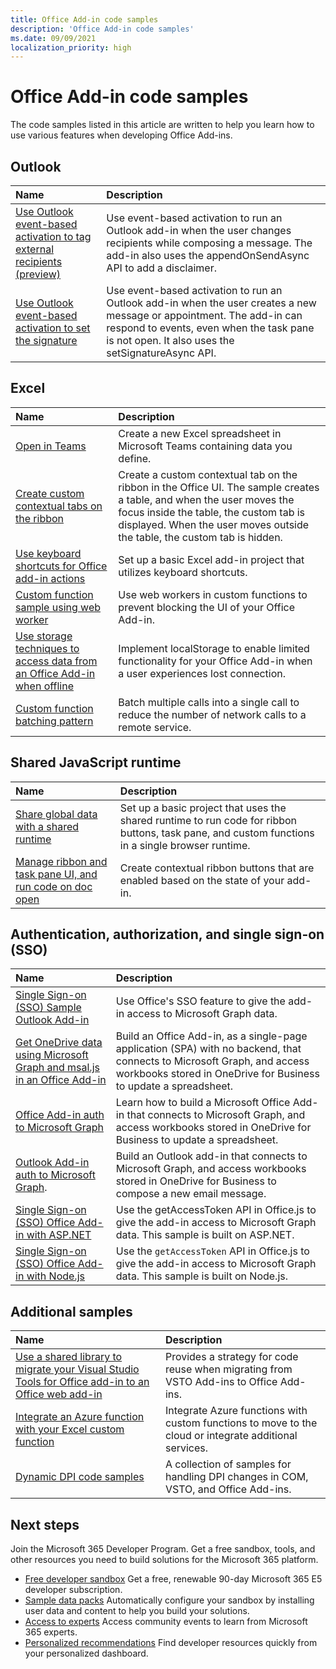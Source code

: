 ```yaml
---
title: Office Add-in code samples
description: 'Office Add-in code samples'
ms.date: 09/09/2021
localization_priority: high
---
```


# Office Add-in code samples

The code samples listed in this article are written to help you learn how to use various features when developing Office Add-ins.

## Outlook

| Name                | Description         |
|:--------------------|:--------------------|
| [Use Outlook event-based activation to tag external recipients (preview)](/samples/officedev/pnp-officeaddins/outlook-add-in-tag-external-recipients) | Use event-based activation to run an Outlook add-in when the user changes recipients while composing a message. The add-in also uses the appendOnSendAsync API to add a disclaimer. |
| [Use Outlook event-based activation to set the signature](/samples/officedev/pnp-officeaddins/outlook-add-in-set-signature/) | Use event-based activation to run an Outlook add-in when the user creates a new message or appointment. The add-in can respond to events, even when the task pane is not open. It also uses the setSignatureAsync API. |

## Excel

| Name                | Description         |
|:--------------------|:--------------------|
| [Open in Teams](/samples/officedev/pnp-officeaddins/office-excel-add-in-open-in-teams/) | Create a new Excel spreadsheet in Microsoft Teams containing data you define.|
| [Create custom contextual tabs on the ribbon](/samples/officedev/pnp-officeaddins/office-add-in-contextual-tabs/) | Create a custom contextual tab on the ribbon in the Office UI. The sample creates a table, and when the user moves the focus inside the table, the custom tab is displayed. When the user moves outside the table, the custom tab is hidden. |
| [Use keyboard shortcuts for Office add-in actions](/samples/officedev/pnp-officeaddins/office-add-in-keyboard-shortcuts) | Set up a basic Excel add-in project that utilizes keyboard shortcuts. |
| [Custom function sample using web worker](/samples/officedev/pnp-officeaddins/excel-custom-function-web-worker-pattern/) | Use web workers in custom functions to prevent blocking the UI of your Office Add-in. |
| [Use storage techniques to access data from an Office Add-in when offline](/samples/officedev/pnp-officeaddins/use-storage-techniques-to-access-data-from-an-office-add-in-when-offline/) | Implement localStorage to enable limited functionality for your Office Add-in when a user experiences lost connection. |
| [Custom function batching pattern](/samples/officedev/pnp-officeaddins/excel-custom-function-batching-pattern/)| Batch multiple calls into a single call to reduce the number of network calls to a remote service.|

## Shared JavaScript runtime

| Name                | Description         |
|:--------------------|:--------------------|
[Share global data with a shared runtime](/samples/officedev/pnp-officeaddins/office-add-in-shared-runtime-global-data/) | Set up a basic project that uses the shared runtime to run code for ribbon buttons, task pane, and custom functions in a single browser runtime. |
| [Manage ribbon and task pane UI, and run code on doc open](/samples/officedev/pnp-officeaddins/office-add-in-ribbon-task-pane-ui/) | Create contextual ribbon buttons that are enabled based on the state of your add-in. |

## Authentication, authorization, and single sign-on (SSO)

| Name                | Description         |
|:--------------------|:--------------------|
| [Single Sign-on (SSO) Sample Outlook Add-in](/samples/officedev/pnp-officeaddins/outlook-add-in-sso-aspnet/) | Use Office's SSO feature to give the add-in access to Microsoft Graph data.|
| [Get OneDrive data using Microsoft Graph and msal.js in an Office Add-in](/samples/officedev/pnp-officeaddins/office-add-in-auth-graph-react/) | Build an Office Add-in, as a single-page application (SPA) with no backend, that connects to Microsoft Graph, and access workbooks stored in OneDrive for Business to update a spreadsheet.  |
| [Office Add-in auth to Microsoft Graph](/samples/officedev/pnp-officeaddins/office-add-in-auth-aspnet-graph/) | Learn how to build a Microsoft Office Add-in that connects to Microsoft Graph, and access workbooks stored in OneDrive for Business to update a spreadsheet. |
| [Outlook Add-in auth to Microsoft Graph](/samples/officedev/pnp-officeaddins/outlook-add-in-auth-aspnet-graph/). | Build an Outlook add-in that connects to Microsoft Graph, and access workbooks stored in OneDrive for Business to compose a new email message. |
| [Single Sign-on (SSO) Office Add-in with ASP.NET](/samples/officedev/pnp-officeaddins/office-add-in-sso-aspnet/) | Use the getAccessToken API in Office.js to give the add-in access to Microsoft Graph data. This sample is built on ASP.NET. |
| [Single Sign-on (SSO) Office Add-in with Node.js](/samples/officedev/pnp-officeaddins/office-add-in-sso-nodejs/) | Use the `getAccessToken` API in Office.js to give the add-in access to Microsoft Graph data. This sample is built on Node.js.|

## Additional samples

| Name                | Description         |
|:--------------------|:--------------------|
|[Use a shared library to migrate your Visual Studio Tools for Office add-in to an Office web add-in](/samples/officedev/pnp-officeaddins/vsto-shared-library-excel/) |Provides a strategy for code reuse when migrating from VSTO Add-ins to Office Add-ins. |
| [Integrate an Azure function with your Excel custom function](/samples/officedev/pnp-officeaddins/azure-function-with-excel-custom-function/) | Integrate Azure functions with custom functions to move to the cloud or integrate additional services. |
|[Dynamic DPI code samples](/samples/officedev/pnp-officeaddins/dynamic-dpi-code-samples/) |A collection of samples for handling DPI changes in COM, VSTO, and Office Add-ins. |

## Next steps

Join the Microsoft 365 Developer Program. Get a free sandbox, tools, and other resources you need to build solutions for the Microsoft 365 platform.

- [Free developer sandbox](https://developer.microsoft.com/microsoft-365/dev-program#Subscription) Get a free, renewable 90-day Microsoft 365 E5 developer subscription.
- [Sample data packs](https://developer.microsoft.com/microsoft-365/dev-program#Sample) Automatically configure your sandbox by installing user data and content to help you build your solutions.
- [Access to experts](https://developer.microsoft.com/microsoft-365/dev-program#Experts) Access community events to learn from Microsoft 365 experts.
- [Personalized recommendations](https://developer.microsoft.com/microsoft-365/dev-program#Recommendations) Find developer resources quickly from your personalized dashboard.